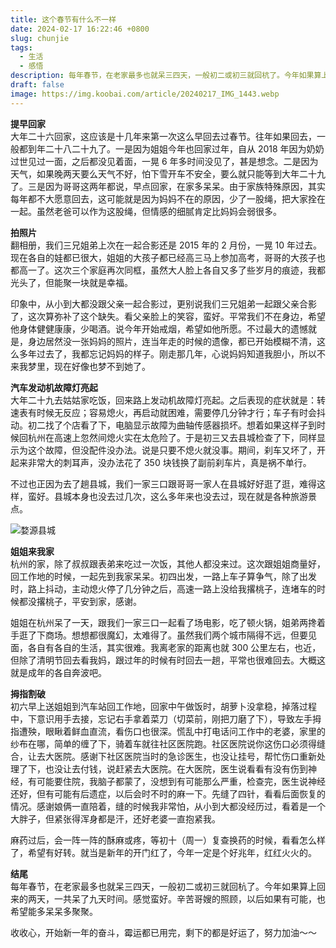 ```yaml
---
title: 这个春节有什么不一样
date: 2024-02-17 16:22:46 +0800
slug: chunjie
tags:
  - 生活
  - 感悟
description: 每年春节，在老家最多也就呆三四天，一般初二或初三就回杭了。今年如果算上回来的两天，一共呆了九天时间。感觉蛮好。辛苦哥嫂的照顾，以后如果有可能，也希望能多呆呆多聚聚。
draft: false
image: https://img.koobai.com/article/20240217_IMG_1443.webp
---
```

**提早回家**  
大年二十六回家，这应该是十几年来第一次这么早回去过春节。往年如果回去，一般都到年二十八二十九了。一是因为姐姐今年也回家过年，自从 2018 年因为奶奶过世见过一面，之后都没见着面，一晃 6 年多时间没见了，甚是想念。二是因为天气，如果晚两天要么天气不好，怕下雪开车不安全，要么就只能等到大年二十九了。三是因为哥哥这两年都说，早点回家，在家多呆呆。由于家族特殊原因，其实每年都不大愿意回去，这可能就是因为妈妈不在的原因，少了一股绳，把大家拴在一起。虽然老爸可以作为这股绳，但情感的细腻肯定比妈妈会弱很多。

**拍照片**  
翻相册，我们三兄姐弟上次在一起合影还是 2015 年的 2 月份，一晃 10 年过去。现在各自的娃都已很大，姐姐的大孩子都已经高三马上参加高考，哥哥的大孩子也都高一了。这次三个家庭再次同框，虽然大人脸上各自又多了些岁月的痕迹，我都光头了，但能聚一块就是幸福。

印象中，从小到大都没跟父亲一起合影过，更别说我们三兄姐弟一起跟父亲合影了，这次算弥补了这个缺失。看父亲脸上的笑容，蛮好。平常我们不在身边，希望他身体健健康康，少喝酒。说今年开始戒烟，希望如他所愿。不过最大的遗憾就是，身边居然没一张妈妈的照片，连当年走的时候的遗像，都已开始模糊不清，这么多年过去了，我都忘记妈妈的样子。刚走那几年，心说妈妈知道我胆小，所以不来我梦里，现在好像也梦不到她了。

**汽车发动机故障灯亮起**   
大年二十九去姑姑家吃饭，回来路上发动机故障灯亮起。之后表现的症状就是：转速表有时候无反应；容易熄火，再启动就困难，需要停几分钟才行；车子有时会抖动。初二找了个店看了下，电脑显示故障为曲轴传感器损坏。想着如果这样子到时候回杭州在高速上忽然间熄火实在太危险了。于是初三又去县城检查了下，同样显示为这个故障，但没配件没办法。说是只要不熄火就没事。期间，刹车又坏了，开起来非常大的刺耳声，没办法花了 350 块钱换了副前刹车片，真是祸不单行。

不过也正因为去了趟县城，我们一家三口跟哥哥一家人在县城好好逛了逛，难得这样，蛮好。县城本身也没去过几次，这么多年来也没去过，现在就是各种旅游景点。

![婺源县城](https://img.koobai.com/article/20240217_6563.webp)

**姐姐来我家**  
杭州的家，除了叔叔跟表弟来吃过一次饭，其他人都没来过。这次跟姐姐商量好，回工作地的时候，一起先到我家呆呆。初四出发，一路上车子算争气，除了出发时，路上抖动，主动熄火停了几分钟之后，高速一路上没给我撂桃子，连堵车的时候都没撂桃子，平安到家，感谢。

姐姐在杭州呆了一天，跟我们一家三口一起看了场电影，吃了顿火锅，姐弟两搀着手逛了下商场。想想都很魔幻，太难得了。虽然我们两个城市隔得不远，但要见面，各自有各自的生活，其实很难。我离老家的距离也就 300 公里左右，也近，但除了清明节回去看我妈，跟过年的时候有时回去一趟，平常也很难回去。大概这就是成年的各自奔波吧。

**拇指割破**  
初六早上送姐姐到汽车站回工作地，回家中午做饭时，胡萝卜没拿稳，掉落过程中，下意识用手去接，忘记右手拿着菜刀（切菜前，刚把刀磨了下），导致左手拇指遭殃，眼瞅着鲜血直流，看伤口也很深。慌乱中打电话问工作中的老婆，家里的纱布在哪，简单的缠了下，骑着车就往社区医院跑。社区医院说你这伤口必须得缝合，让去大医院。感谢下社区医院当时的急诊医生，也没让挂号，帮忙伤口重新处理了下，也没让去付钱，说赶紧去大医院。在大医院，医生说看看有没有伤到神经，有可能要住院，我脑子都蒙了，没想到有可能那么严重，检查完，医生说神经还好，但有可能有后遗症，以后会时不时的麻一下。先缝了四针，看看后面恢复的情况。感谢娘俩一直陪着，缝的时候我非常怕，从小到大都没经历过，看着是一个大胖子，但紧张得浑身都是汗，还好老婆一直抱紧我。

麻药过后，会一阵一阵的酥麻或疼，等初十（周一）复查换药的时候，看看怎么样了，希望有好转。就当是新年的开门红了，今年一定是个好兆年，红红火火的。

**结尾**  
每年春节，在老家最多也就呆三四天，一般初二或初三就回杭了。今年如果算上回来的两天，一共呆了九天时间。感觉蛮好。辛苦哥嫂的照顾，以后如果有可能，也希望能多呆呆多聚聚。

收收心，开始新一年的奋斗，霉运都已用完，剩下的都是好运了，努力加油～～